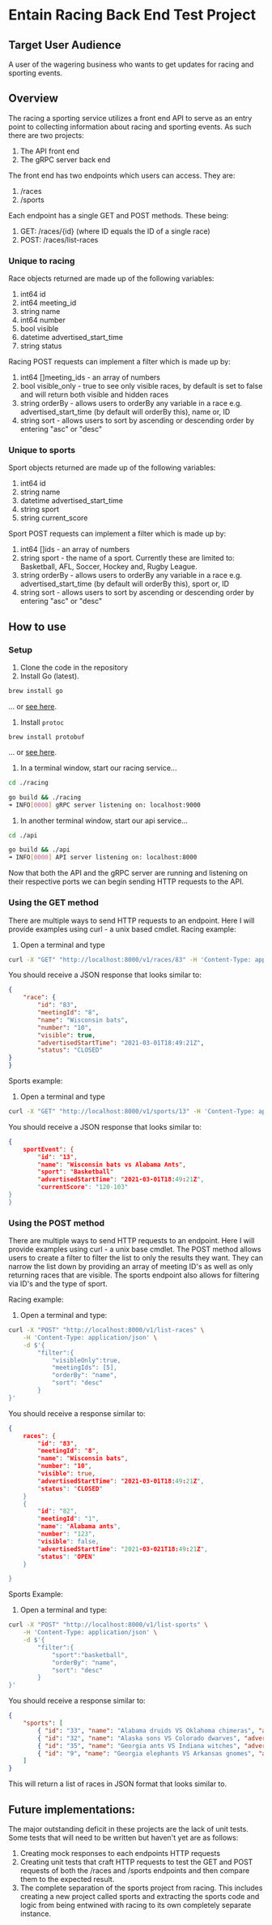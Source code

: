 # Entain Racing Back End Test Project

## Target User Audience
A user of the wagering business who wants to get updates for racing and sporting events.

## Overview
The racing a sporting service utilizes a front end API to serve as an entry point to collecting information about racing and sporting events. As such there are two projects: 
1. The API front end
1. The gRPC server back end

The front end has two endpoints which users can access. They are:
1. /races
1. /sports

Each endpoint has a single GET and POST methods. These being:
1. GET: /races/{id} (where ID equals the ID of a single race)
1. POST: /races/list-races

### Unique to racing

Race objects returned are made up of the following variables:
1. int64 id
1. int64 meeting_id
1. string name
1. int64 number
1. bool visible
1. datetime advertised_start_time
1. string status

Racing POST requests can implement a filter which is made up by:
1. int64 []meeting_ids  - an array of numbers
1. bool visible_only - true to see only visible races, by default is set to false and will return both visible and hidden races
1. string orderBy - allows users to orderBy any variable in a race e.g. advertised_start_time (by default will orderBy this), name or, ID
1. string sort - allows users to sort by ascending or descending order by entering "asc" or "desc"

### Unique to sports

Sport objects returned are made up of the following variables:
1. int64 id
1. string name
1. datetime advertised_start_time
1. string sport
1. string current_score

Sport POST requests can implement a filter which is made up by:
1. int64 []ids - an array of numbers
1. string sport - the name of a sport. Currently these are limited to: Basketball, AFL, Soccer, Hockey and, Rugby League.
1. string orderBy - allows users to orderBy any variable in a race e.g. advertised_start_time (by default will orderBy this), sport or, ID
1. string sort - allows users to sort by ascending or descending order by entering "asc" or "desc"

## How to use

### Setup
1. Clone the code in the repository
1. Install Go (latest).

```bash
brew install go
```

... or [see here](https://golang.org/doc/install).

1. Install `protoc`

```
brew install protobuf
```

... or [see here](https://grpc.io/docs/protoc-installation/).

1. In a terminal window, start our racing service...

```bash
cd ./racing

go build && ./racing
➜ INFO[0000] gRPC server listening on: localhost:9000
```

1. In another terminal window, start our api service...

```bash
cd ./api

go build && ./api
➜ INFO[0000] API server listening on: localhost:8000
```

Now that both the API and the gRPC server are running and listening on their respective ports we can begin sending HTTP requests to the API.

### Using the GET method
There are multiple ways to send HTTP requests to an endpoint. Here I will provide examples using curl - a unix based cmdlet.
Racing example:
1. Open a terminal and type
```bash
curl -X "GET" "http://localhost:8000/v1/races/83" -H 'Content-Type: application/json'
```

You should receive a JSON response that looks similar to:

```JSON
{
    "race": {
        "id": "83",
        "meetingId": "8",
        "name": "Wisconsin bats",
        "number": "10",
        "visible": true,
        "advertisedStartTime": "2021-03-01T18:49:21Z",
        "status": "CLOSED"
}
}
```
Sports example:
1. Open a terminal and type
```bash
curl -X "GET" "http://localhost:8000/v1/sports/13" -H 'Content-Type: application/json'
```

You should receive a JSON response that looks similar to:

```JSON
{
    sportEvent": {
        "id": "13",
        "name": "Wisconsin bats vs Alabama Ants",
        "sport": "Basketball"
        "advertisedStartTime": "2021-03-01T18:49:21Z",
        "currentScore": "120-103"
}
}
```


### Using the POST method
There are multiple ways to send HTTP requests to an endpoint. Here I will provide examples using curl - a unix base cmdlet. The POST method allows users to create a filter to filter the list to only the results they want. They can narrow the list down by providing an array of meeting ID's as well as only returning races that are visible. The sports endpoint also allows for filtering via ID's and the type of sport.

Racing example:
1. Open a terminal and type:
```bash
curl -X "POST" "http://localhost:8000/v1/list-races" \
    -H 'Content-Type: application/json' \
    -d $'{
        "filter":{
            "visibleOnly":true,
            "meetingIds": [5],
            "orderBy": "name",
            "sort": "desc"
        }
}'
```
You should receive a response similar to:
```JSON
{
    races": {
        "id": "83",
        "meetingId": "8",
        "name": "Wisconsin bats",
        "number": "10",
        "visible": true,
        "advertisedStartTime": "2021-03-01T18:49:21Z",
        "status": "CLOSED"
    }
    {
        "id": "82",
        "meetingId": "1",
        "name": "Alabama ants",
        "number": "123",
        "visible": false,
        "advertisedStartTime": "2021-03-021T18:49:21Z",
        "status": "OPEN"
    }

}
```

Sports Example:
1. Open a terminal and type:
```bash
curl -X "POST" "http://localhost:8000/v1/list-sports" \
    -H 'Content-Type: application/json' \
    -d $'{
        "filter":{
            "sport":"basketball",
            "orderBy": "name",
            "sort": "desc"
        }
}'
```
You should receive a response similar to:
```JSON
{
    "sports": [
        { "id": "33", "name": "Alabama druids VS Oklahoma chimeras", "advertisedStartTime": "2024-02-26T10:02:56Z", "sport": "basketball", "currentScore": "0-0" },
        { "id": "32", "name": "Alaska sons VS Colorado dwarves", "advertisedStartTime": "2024-02-25T04:29:13Z", "sport": "basketball", "currentScore": "0-0" },
        { "id": "35", "name": "Georgia ants VS Indiana witches", "advertisedStartTime": "2024-02-23T15:28:36Z", "sport": "basketball", "currentScore": "107-3" },
        { "id": "9", "name": "Georgia elephants VS Arkansas gnomes", "advertisedStartTime": "2024-02-25T04:42:52Z", "sport": "basketball", "currentScore": "0-0" }
    ]
}
```

This will return a list of races in JSON format that looks similar to.
## Future implementations:
The major outstanding deficit in these projects are the lack of unit tests. Some tests that will need to be written but haven't yet are as follows:

1. Creating mock responses to each endpoints HTTP requests
1. Creating unit tests that craft HTTP requests to test the GET and POST requests of both the /races and /sports endpoints and then compare them to the expected result.
1. The complete separation of the sports project from racing. This includes creating a new project called sports and extracting the sports code and logic from being entwined with racing to its own completely separate instance.
